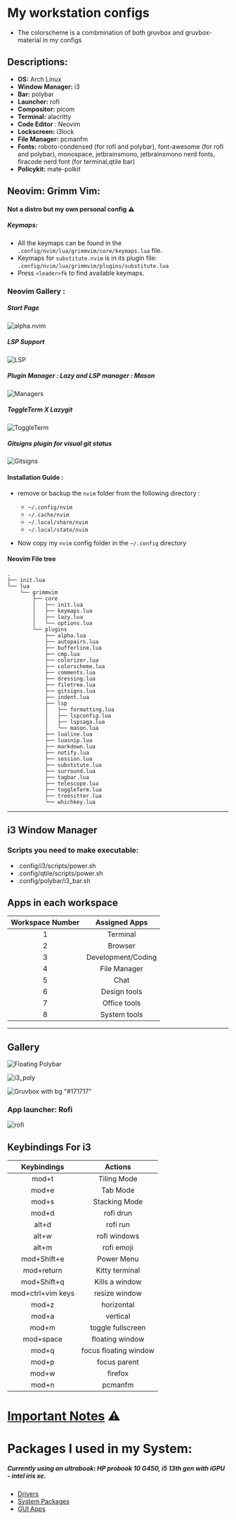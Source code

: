 # My workstation configs

- The colorscheme is a combmination of both gruvbox and gruvbox-material in my configs

## **Descriptions:**

- **OS:** Arch Linux
- **Window Manager:** i3
- **Bar:** polybar
- **Launcher:** rofi
- **Compositor:** picom
- **Terminal:** alacritty
- **Code Editor** : Neovim
- **Lockscreen:** i3lock
- **File Manager:** pcmanfm
- **Fonts:** roboto-condensed (for rofi and polybar), font-awesome (for rofi and polybar), monospace, jetbrainsmono, jetbrainsmono nerd fonts, firacode nerd font (for terminal,qtile bar)
- **Policykit:** mate-polkit

## Neovim: Grimm Vim:

#### Not a distro but my own personal config ⚠️

##### Keymaps:

- All the keymaps can be found in the `.config/nvim/lua/grimmvim/core/keymaps.lua` file.
- Keymaps for `substitute.nvim` is in its plugin file: `.config/nvim/lua/grimmvim/plugins/substitute.lua`
- Press `<leader>fk` to find available keymaps.

### Neovim Gallery :

##### Start Page

![alpha.nvim](./screenshots/neovim/1.png)

##### LSP Support

![LSP](./screenshots/neovim/2.png)

##### Plugin Manager : Lazy and LSP manager : Mason

![Managers](./screenshots/neovim/3.png)

##### ToggleTerm X Lazygit

![ToggleTerm](./screenshots/neovim/5.png)

##### Gitsigns plugin for visual git status

![Gitsigns](./screenshots/neovim/4.png)

#### Installation Guide :

- remove or backup the `nvim` folder from the following directory :

  - `~/.config/nvim`
  - `~/.cache/nvim`
  - `~/.local/share/nvim`
  - `~/.local/state/nvim`

- Now copy my `nvim` config folder in the `~/.config` directory

#### Neovim File tree

```
.
├── init.lua
└── lua
    └── grimmvim
        ├── core
        │   ├── init.lua
        │   ├── keymaps.lua
        │   ├── lazy.lua
        │   └── options.lua
        └── plugins
            ├── alpha.lua
            ├── autopairs.lua
            ├── bufferline.lua
            ├── cmp.lua
            ├── colorizer.lua
            ├── colorscheme.lua
            ├── comments.lua
            ├── dressing.lua
            ├── filetree.lua
            ├── gitsigns.lua
            ├── indent.lua
            ├── lsp
            │   ├── formatting.lua
            │   ├── lspconfig.lua
            │   ├── lspsaga.lua
            │   └── mason.lua
            ├── lualine.lua
            ├── luasnip.lua
            ├── markdown.lua
            ├── notify.lua
            ├── session.lua
            ├── substitute.lua
            ├── surround.lua
            ├── tagbar.lua
            ├── telescope.lua
            ├── toggleTerm.lua
            ├── treesitter.lua
            └── whichkey.lua
```

---

## i3 Window Manager

### Scripts you need to make executable:

- .config/i3/scripts/power.sh
- .config/qtile/scripts/power.sh
- .config/polybar/i3_bar.sh

## Apps in each workspace

| Workspace Number |   Assigned Apps    |
| :--------------: | :----------------: |
|        1         |      Terminal      |
|        2         |      Browser       |
|        3         | Development/Coding |
|        4         |    File Manager    |
|        5         |        Chat        |
|        6         |    Design tools    |
|        7         |    Office tools    |
|        8         |    System tools    |

---

## Gallery

![Floating Polybar](./screenshots/polybar_floating.png)

![i3_poly](./screenshots/i3.png)

![Gruvbox with bg "#171717"](./screenshots/gruvbox.png)

### App launcher: Rofi

![rofi](./screenshots/rofi.png)

## Keybindings For i3

|    Keybindings    |        Actions        |
| :---------------: | :-------------------: |
|       mod+t       |      Tiling Mode      |
|       mod+e       |       Tab Mode        |
|       mod+s       |     Stacking Mode     |
|       mod+d       |       rofi drun       |
|       alt+d       |       rofi run        |
|       alt+w       |     rofi windows      |
|       alt+m       |      rofi emoji       |
|    mod+Shift+e    |      Power Menu       |
|    mod+return     |    Kitty terminal     |
|    mod+Shift+q    |    Kills a window     |
| mod+ctrl+vim keys |     resize window     |
|       mod+z       |      horizontal       |
|       mod+a       |       vertical        |
|       mod+m       |   toggle fullscreen   |
|     mod+space     |    floating window    |
|       mod+q       | focus floating window |
|       mod+p       |     focus parent      |
|       mod+w       |        firefox        |
|       mod+n       |        pcmanfm        |

# [Important Notes](./arch_install/notes.md) ⚠️

# Packages I used in my System:

##### Currently using an ultrabook: HP probook 10 G450, i5 13th gen with iGPU - intel iris xe.

- [Drivers](./arch_install/drivers.sh)
- [System Packages](./arch_install/system_packages.sh)
- [GUI Apps](./arch_install/applications.sh)

